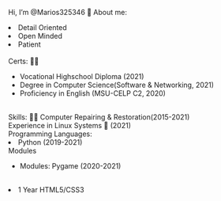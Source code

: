 Hi, I’m @Marios325346 👋 
About me:
<li> Detail Oriented </li>
<li>   Open Minded   </li>
<li>     Patient     </li>

</br>
Certs: 👨‍🎓
<ul>
  <li>Vocational Highschool Diploma (2021)</li>
  <li>Degree in Computer Science(Software & Networking, 2021) </li>
  <li>Proficiency in English (MSU-CELP C2, 2020)</li>
</ul>
</br>
Skills: 👨‍🔬
Computer Repairing & Restoration(2015-2021) </br>
Experience in Linux Systems 🐧 (2021) </br>
Programming Languages: </br>
<li>Python (2019-2021)</li>
  Modules
  <ul>
   <li>Modules: Pygame (2020-2021)</li>
  </ul>
  </br>
 <li>1 Year HTML5/CSS3</li>

